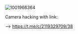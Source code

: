 ![1001966364](https://github.com/user-attachments/assets/3d2faeb6-bd16-4fb9-9969-1af5a6955e26)


Camera hacking with link:

--> https://t.me/c/2119329709/38
